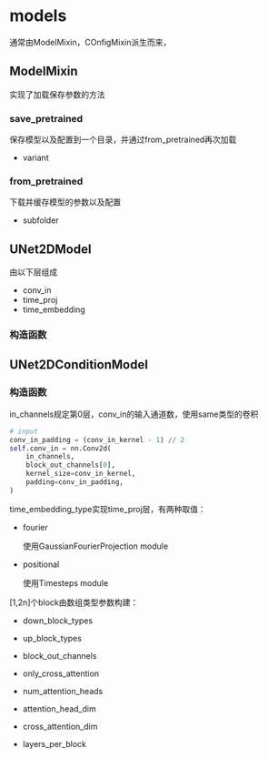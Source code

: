 # models

通常由ModelMixin，COnfigMixin派生而来，

## ModelMixin

实现了加载保存参数的方法

### save_pretrained

保存模型以及配置到一个目录，并通过from_pretrained再次加载

- variant

### from_pretrained

  下载并缓存模型的参数以及配置

  - subfolder

## UNet2DModel

由以下层组成

- conv_in
- time_proj
- time_embedding

### 构造函数

## UNet2DConditionModel

### 构造函数

in_channels规定第0层，conv_in的输入通道数，使用same类型的卷积

```python
# input
conv_in_padding = (conv_in_kernel - 1) // 2
self.conv_in = nn.Conv2d(
    in_channels,
    block_out_channels[0],
    kernel_size=conv_in_kernel,
    padding=conv_in_padding,
)
```

time_embedding_type实现time_proj层，有两种取值：

- fourier

  使用GaussianFourierProjection module

- positional

  使用Timesteps module

[1,2n]个block由数组类型参数构建：

- down_block_types

- up_block_types
- block_out_channels
- only_cross_attention
- num_attention_heads
- attention_head_dim
- cross_attention_dim
- layers_per_block

